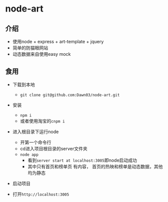 # node-art

## 介绍
+ 使用node + express + art-template + jquery
+ 简单的防猫眼网站
+ 动态数据来自使用easy mock


## 食用
+ 下载到本地
	+ `git clone git@github.com:Dawn03/node-art.git` 
+ 安装
	+ `npm i`
	+ 或者使用淘宝的`cnpm i`

+ 进入根目录下运行node
	+ 开第一个命令行
	+ cd进入项目根目录的server文件夹
	+ `node app`
		+ 看到`server start at localhost:3005`即node启动成功
		+ 其中只有首页和榜单页 有内容， 首页的热映和榜单是动态数据，其他均为静态
+ 启动项目
	
+ 打开`http://localhost:3005`


